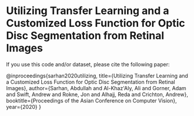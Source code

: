 # Utilizing Transfer Learning and a Customized Loss Function for Optic Disc Segmentation from Retinal Images 

If you use this code and/or dataset, please cite the following paper:

@inproceedings{sarhan2020utilizing,
  title={Utilizing Transfer Learning and a Customized Loss Function for Optic Disc Segmentation from Retinal Images},
  author={Sarhan, Abdullah and Al-Khaz'Aly, Ali and Gorner, Adam and Swift, Andrew and Rokne, Jon and Alhajj, Reda and Crichton, Andrew},
  booktitle={Proceedings of the Asian Conference on Computer Vision},
  year={2020}
}
